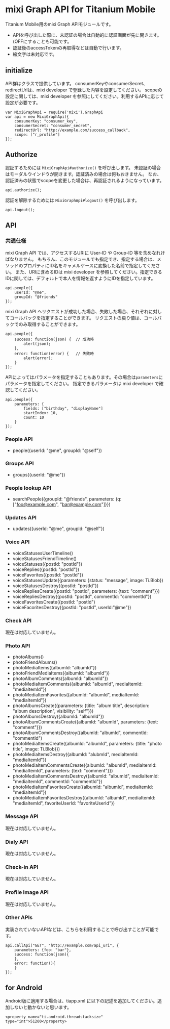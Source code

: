 # mixi Graph API for Titanium Mobile

Titanium Mobile用のmixi Graph APIモジュールです。

* APIを呼び出した際に、未認証の場合は自動的に認証画面が先に開きます。 (OFFにすることも可能です。
* 認証後のaccessTokenの再取得などは自動で行います。
* 絵文字は未対応です。

## initialize

API群はクラスで提供しています。
consumerKeyやconsumerSecret、redirectUrlは、mixi developer で登録した内容を設定してください。
scopeの設定に関しては、mixi developer を参照にしてください。利用するAPIに応じて設定が必要です。

    var MixiGraphApi = require('mixi').GraphApi
    var api = new MixiGraphApi({
        consumerKey: "consumer_key",
        consumerSecret: "consumer_secret",
        redirectUrl: "http://example.com/success_callback",
        scope: ["r_profile"]
    });

## Authorize

認証するためには `MixiGraphApi#authorize()` を呼び出します。
未認証の場合はモーダルウインドウが開きます。認証済みの場合は何もおきません。
なお、認証済みの状態でscopeを変更した場合は、再認証されるようになっています。

    api.authorize();

認証を解除するためには `MixiGraphApi#logout()` を呼び出します。

    api.logout();

## API

### 共通仕様

mixi Graph API では、アクセスするURIに User-ID や Group-ID 等を含めなれけばなりません。
もちろん、このモジュールでも指定でき、指定する場合は、メソッドのプロパティにID名をキャメルケースに変換した名前で指定してください。
また、URIに含めるIDは mixi developer を参照してください。指定できるIDに関しては、デフォルトで本人を情報を返すようにIDを指定しています。

    api.people({
        userId: "@me",
        groupId: "@friends"
    });

mixi Graph API へリクエストが成功した場合、失敗した場合、それぞれに対してコールバックを指定することができます。
リクエストの戻り値は、コールバックでのみ取得することができます。

    api.people({
        success: function(json) {  // 成功時
            alert(json);
        },
        error: function(error) {   // 失敗時
            alert(error);
        }
    });

APIによってはパラメータを指定することもあります。その場合は`parameters`にパラメータを指定してください。
指定できるパラメータは mixi developer で確認してください。

    api.people({
        parameters: {
            fields: ["birthday", "displayName"]
            startIndex: 10,
            count: 10
        }
    });


### People API

* people({userId: "@me", groupId: "@self"})

### Groups API

* groups({userId: "@me"})

### People lookup API

* searchPeople({groupId: "@friends", parameters: {q: \["foo@example.com", "bar@example.com"\]}})

### Updates API

* updates({userId: "@me", groupId: "@self"})

### Voice API

* voiceStatusesUserTimeline()
* voiceStatusesFriendTimeline()
* voiceStatuses({postId: "postId"})
* voiceReplies({postId: "postId"})
* voiceFavorites({postId: "postId"})
* voiceStatusesUpdate({parameters: {status: "message", image: Ti.Blob})
* voiceStatusesDestroy({postId: "postId"})
* voiceRepliesCreate({postId: "postId", parameters: {text: "comment"}})
* voiceRepliesDestroy({postId: "postId", commentId: "commentId"})
* voiceFavoritesCreate({postId: "postId")
* voiceFacoritesDestroy({postId: "postId", userId:"@me"})

### Check API

現在は対応していません。

### Photo API

* photoAlbums()
* photoFriendAlbums()
* photoMediaItems({albumId: "albumId"})
* photoFriendMediaItems({albumId: "albumId"})
* photoAlbumComments({albumId: "albumId"})
* photoMediaItemComments({albumId: "albumId", mediaItemId: "mediaItemId"})
* photoMediaItemFavorites({albumId: "albumId", mediaItemId: "mediaItemId"})
* photoAlbumsCreate({parameters: {title: "album title", description: "album description", visibility: "self"}})
* photoAlbumsDestroy({albumId: "albumId"})
* photoAlbumCommentsCreate({albumId: "albumId", parameters: {text: "comment"}})
* photoAlbumCommentsDestroy({albumId: "albumId", commentId: "commentId")
* photoMediaItemsCreate({albumId: "albumId", parameters: {title: "photo title", image: Ti.Blob}})
* photoMediaItemsDestroy({albumId: "alubmId", mediaItemId: "mediaItemId"})
* photoMediaItemCommentsCreate({albumId: "albumId", mediaItemId: "mediaItemId", parameters: {text: "comment"}})
* photoMediaItemCommentsDestroy({albumId: "albumId", mediaItemId: "mediaItemId", commentId: "commentId"})
* photoMediaItemFavoritesCreate({albumId: "albumId", mediaItemId: "mediaItemId"})
* photoMediaItemFavoritesDestroy({albumId: "albumId", mediaItemId: "mediaItemId", favoriteUserId: "favoriteUserId"})

### Message API

現在は対応していません。

### Dialy API

現在は対応していません。

### Check-in API

現在は対応していません。

### Profile Image API

現在は対応していません。

### Other APIs

実装されていないAPIなどは、こちらを利用することで呼び出すことが可能です。

    api.callApi("GET", "http://example.com/api_uri", {
        parameters: {foo: "bar"},
        success: function(json){
        },
        error: function(){
        }
    });


## for Android

Android版に適用する場合は、tiapp.xml に以下の記述を追加してください。追加しないと動かないと思います。

    <property name="ti.android.threadstacksize" type="int">51200</property>
